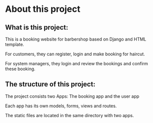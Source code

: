 # About this project


## What is this project:

This is a booking website for barbershop based on Django and HTML template.

For customers, they can register, login and make booking for haircut.

For system managers, they login and review the bookings and confirm these booking.


## The structure of this project:

The project consists two Apps: The booking app and the user app

Each app has its own models, forms, views and routes.

The static files are located in the same directory with two apps.
